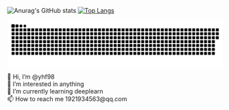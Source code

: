 ![Anurag's GitHub stats](https://github-readme-stats.vercel.app/api?username=yhf98&show_icons=true&theme=radical)
[![Top Langs](https://github-readme-stats.vercel.app/api/top-langs/?username=yhf98&layout=compact)](https://github.com/anuraghazra/github-readme-stats)

<p>
  
  <a href="https://github.com/yhf98/yhf98">
        <img align="center" src="https://raw.githubusercontent.com/yhf98/yhf98/output/github-contribution-grid-snake.svg" />
  </a>
<!--   <a href="https://github.com/yhf98/yhf98">
        <img align="center" src="https://github-readme-stats.vercel.app/api/pin/?username=yhf98&repo=yhf98&theme=vue-light" />
  </a>
   <a href="https://github.com/yhf98">
        <img align="center" src="https://github-readme-stats.vercel.app/api/pin/?username=yhf98&repo=hid-handle&theme=vue-light" />
  </a> -->
</p>
<p>
  👋 Hi, I’m @yhf98<br/>
  👀 I’m interested in anything<br/>
  🌱 I’m currently learning deeplearn<br/>
  📫 How to reach me 1921934563@qq.com<br/>
</p>
